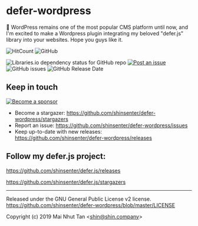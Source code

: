 # defer-wordpress

🔌 WordPress remains one of the most popular CMS platform until now, and I'm excited to make a Wordpress plugin integrating my beloved "defer.js" library into your websites. Hope you guys like it.

![HitCount](http://hits.dwyl.com/shinsenter/defer-wordpress.svg)
![GitHub](https://img.shields.io/github/license/shinsenter/defer-wordpress.svg)

![Libraries.io dependency status for GitHub repo](https://img.shields.io/librariesio/github/shinsenter/defer-wordpress.svg)
[![Post an issue](https://img.shields.io/badge/contributions-welcome-brightgreen.svg?style=flat)](https://github.com/shinsenter/defer-wordpress/issues)
![GitHub issues](https://img.shields.io/github/issues-raw/shinsenter/defer-wordpress.svg)
![GitHub Release Date](https://img.shields.io/github/release-date/shinsenter/defer-wordpress.svg)



## Keep in touch

[![Become a sponsor](https://c5.patreon.com/external/logo/become_a_patron_button@2x.png)](https://www.patreon.com/appseeds)

- Become a stargazer:
  https://github.com/shinsenter/defer-wordpress/stargazers
- Report an issue:
  https://github.com/shinsenter/defer-wordpress/issues
- Keep up-to-date with new releases:
  https://github.com/shinsenter/defer-wordpress/releases



## Follow my defer.js project:

https://github.com/shinsenter/defer.js/releases

https://github.com/shinsenter/defer.js/stargazers



---

Released under the GNU General Public License v2 license.
https://github.com/shinsenter/defer-wordpress/blob/master/LICENSE

Copyright (c) 2019 Mai Nhut Tan &lt;[shin@shin.company](mailto:shin@shin.company)&gt;

